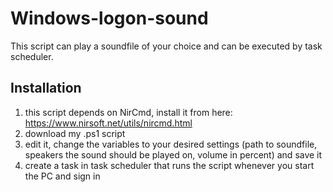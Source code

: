# Windows-logon-sound
This script can play a soundfile of your choice and can be executed by task scheduler.
## Installation
1. this script depends on NirCmd, install it from here:  https://www.nirsoft.net/utils/nircmd.html
2. download my .ps1 script
3. edit it, change the variables to your desired settings (path to soundfile, speakers the sound should be played on, volume in percent) and save it
4. create a task in task scheduler that runs the script whenever you start the PC and sign in
